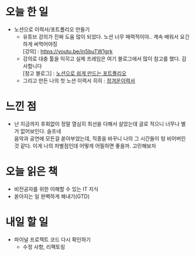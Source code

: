 # 오늘 한 일
- 노션으로 이력서/포트폴리오 만들기
  - 유튜브 강의가 진짜 도움 많이 되었다. 노션 너무 매력적이야.. 계속 배워서 요긴하게 써먹어야징   
  [강의] : https://youtu.be/in5buTW1grk
  - 강의로 대충 툴을 익히고 실제 프레임은 여기 블로그에서 많이 참고를 했다. 감사합니다   
  [참고 블로그] : [노션으로 쉽게 만드는 포트폴리오](https://private-space.tistory.com/100)
  - 그리고 만든 나의 첫 노션 이력서 히히 : [정겨운이력서](https://www.notion.so/Grey-d67b6784c5634090a1792db3f8f43c12)

# 느낀 점
- 난 지금까지 후회없이 정말 열심히 최선을 다해서 살았는데 글로 적으니 너무나 별거 없어보인다. 슬프네   
음악과 공연에 모든걸 쏟아부었는데, 직종을 바꾸니 나의 그 시간들이 텅 비어버린 것 같다. 이게 나의 차별점인데 어떻게 어필하면 좋을까. 고민해보자   

# 오늘 읽은 책
- 비전공자를 위한 이해할 수 있는 IT 지식
- 쏟아지는 일 완벽하게 해내기(GTD)

# 내일 할 일
- 파이널 프로젝트 코드 다시 확인하기
  - 수정 사항, 리팩토링
